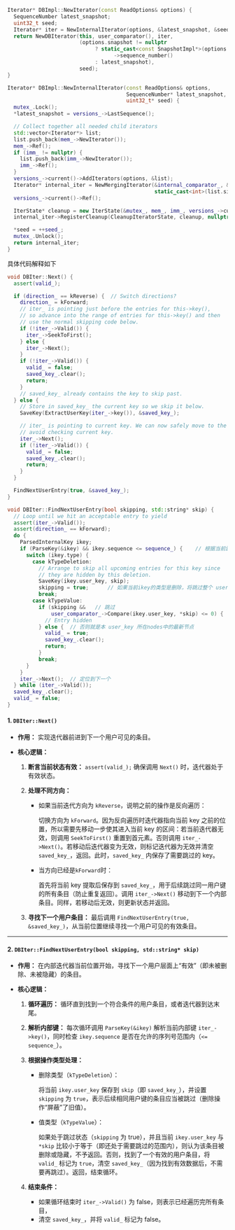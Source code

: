 ~~~C++
Iterator* DBImpl::NewIterator(const ReadOptions& options) {
  SequenceNumber latest_snapshot;
  uint32_t seed;
  Iterator* iter = NewInternalIterator(options, &latest_snapshot, &seed);
  return NewDBIterator(this, user_comparator(), iter,
                       (options.snapshot != nullptr
                            ? static_cast<const SnapshotImpl*>(options.snapshot)
                                  ->sequence_number()
                            : latest_snapshot),
                       seed);
}

Iterator* DBImpl::NewInternalIterator(const ReadOptions& options,
                                      SequenceNumber* latest_snapshot,
                                      uint32_t* seed) {
  mutex_.Lock();
  *latest_snapshot = versions_->LastSequence();

  // Collect together all needed child iterators
  std::vector<Iterator*> list;
  list.push_back(mem_->NewIterator());
  mem_->Ref();
  if (imm_ != nullptr) {
    list.push_back(imm_->NewIterator());
    imm_->Ref();
  }
  versions_->current()->AddIterators(options, &list);
  Iterator* internal_iter = NewMergingIterator(&internal_comparator_, &list[0],
                                               static_cast<int>(list.size()));
  versions_->current()->Ref();

  IterState* cleanup = new IterState(&mutex_, mem_, imm_, versions_->current());
  internal_iter->RegisterCleanup(CleanupIteratorState, cleanup, nullptr);

  *seed = ++seed_;
  mutex_.Unlock();
  return internal_iter;
}
~~~

具体代码解释如下

~~~C++
void DBIter::Next() {
  assert(valid_);

  if (direction_ == kReverse) {  // Switch directions?
    direction_ = kForward;
    // iter_ is pointing just before the entries for this->key(),
    // so advance into the range of entries for this->key() and then
    // use the normal skipping code below.
    if (!iter_->Valid()) {
      iter_->SeekToFirst();
    } else {
      iter_->Next();
    }
    if (!iter_->Valid()) {
      valid_ = false;
      saved_key_.clear();
      return;
    }
    // saved_key_ already contains the key to skip past.
  } else {
    // Store in saved_key_ the current key so we skip it below.
    SaveKey(ExtractUserKey(iter_->key()), &saved_key_);

    // iter_ is pointing to current key. We can now safely move to the next to
    // avoid checking current key.
    iter_->Next();
    if (!iter_->Valid()) {
      valid_ = false;
      saved_key_.clear();
      return;
    }
  }

  FindNextUserEntry(true, &saved_key_);
}

void DBIter::FindNextUserEntry(bool skipping, std::string* skip) {
  // Loop until we hit an acceptable entry to yield
  assert(iter_->Valid());
  assert(direction_ == kForward);
  do {
    ParsedInternalKey ikey;	
    if (ParseKey(&ikey) && ikey.sequence <= sequence_) {	// 根据当前iter_的key封装成一个新ikey，同时要求ikey的序列号小于创建DBIter时传入的序列号
      switch (ikey.type) {
        case kTypeDeletion:
          // Arrange to skip all upcoming entries for this key since
          // they are hidden by this deletion.
          SaveKey(ikey.user_key, skip);		
          skipping = true;		// 如果当前ikey的类型是删除，将跳过整个 user_key = ikey.user_key()的nodes
          break;
        case kTypeValue:
          if (skipping &&	// 跳过
              user_comparator_->Compare(ikey.user_key, *skip) <= 0) {	// 旧条目不再需要
            // Entry hidden
          } else {	// 否则就是本 user_key 所在nodes中的最新节点
            valid_ = true;
            saved_key_.clear();
            return;
          }
          break;
      }
    }
    iter_->Next();	// 定位到下一个
  } while (iter_->Valid());
  saved_key_.clear();
  valid_ = false;
}
~~~

#### 1. `DBIter::Next()`

- **作用：**
  实现迭代器前进到下一个用户可见的条目。

- **核心逻辑：**

  1. **断言当前状态有效：**
     `assert(valid_);` 确保调用 `Next()` 时，迭代器处于有效状态。

  2. **处理不同方向：**

     - 如果当前迭代方向为 `kReverse`，说明之前的操作是反向遍历：

       切换方向为 `kForward`。因为反向遍历时迭代器指向当前 key 之前的位置，所以需要先移动一步使其进入当前 key 的区间：若当前迭代器无效，则调用 `SeekToFirst()` 重置到首元素。否则调用 `iter_->Next()`。若移动后迭代器变为无效，则标记迭代器为无效并清空 `saved_key_`，返回。此时，`saved_key_` 内保存了需要跳过的 key。

     - 当方向已经是`kForward`时：

       首先将当前 key 提取后保存到 `saved_key_`，用于后续跳过同一用户键的所有条目（防止重复返回）。调用 `iter_->Next()` 移动到下一个内部条目。同样，若移动后无效，则更新状态并返回。

  3. **寻找下一个用户条目：**
     最后调用 `FindNextUserEntry(true, &saved_key_)`，从当前位置继续寻找一个用户可见的有效条目。

------

#### 2. `DBIter::FindNextUserEntry(bool skipping, std::string* skip)`

- **作用：**
  在内部迭代器当前位置开始，寻找下一个用户层面上“有效”（即未被删除、未被隐藏）的条目。

- **核心逻辑：**

  1. **循环遍历：**
     循环直到找到一个符合条件的用户条目，或者迭代器到达末尾。

  2. **解析内部键：**
     每次循环调用 `ParseKey(&ikey)` 解析当前内部键 `iter_->key()`，同时检查 `ikey.sequence` 是否在允许的序列号范围内（`<= sequence_`）。

  3. **根据操作类型处理：**

     - 删除类型（`kTypeDeletion`）：

       将当前 `ikey.user_key` 保存到 `skip`（即 `saved_key_`），并设置 `skipping` 为 `true`，表示后续相同用户键的条目应当被跳过（删除操作“屏蔽”了旧值）。

     - 值类型（`kTypeValue`）：

       如果处于跳过状态（`skipping` 为 true），并且当前 `ikey.user_key` 与 `*skip` 比较小于等于（即还处于需要跳过的范围内），则认为该条目被删除或隐藏，不予返回。否则，找到了一个有效的用户条目，将 `valid_` 标记为 `true`，清空 `saved_key_`（因为找到有效数据后，不需要再跳过）。返回，结束循环。

  4. **结束条件：**

     - 如果循环结束时 `iter_->Valid()` 为 false，则表示已经遍历完所有条目，
     - 清空 `saved_key_`，并将 `valid_` 标记为 false。